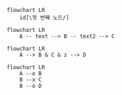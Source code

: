 ```mermaid
flowchart LR
    id[\첫 번째 노드/]
```

```mermaid
flowchart LR
    A -- text --> B -- text2 --> C
```

```mermaid
flowchart LR
    A --> B & C & z --> D
```

```mermaid
flowchart LR
    A --o B
    B --x C
    B --o D
```